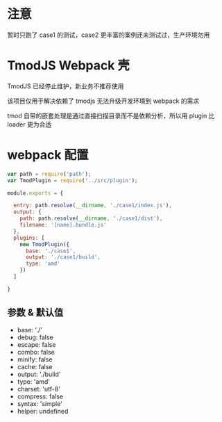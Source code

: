 # 注意

暂时只跑了 case1 的测试，case2 更丰富的案例还未测试过，生产环境勿用

# TmodJS Webpack 壳

TmodJS 已经停止维护，新业务不推荐使用

该项目仅用于解决依赖了 tmodjs 无法升级开发环境到 webpack 的需求

tmod 自带的嵌套处理是通过直接扫描目录而不是依赖分析，所以用 plugin 比 loader 更为合适

# webpack 配置

```javascript
var path = require('path');
var TmodPlugin = require('../src/plugin');

module.exports = {

  entry: path.resolve(__dirname, './case1/index.js'),
  output: {
    path: path.resolve(__dirname, './case1/dist'),
    filename: '[name].bundle.js'
  },
  plugins: [
    new TmodPlugin({
      base: './case1',
      output: './case1/build',
      type: 'amd'
    })
  ]

}
```

## 参数 & 默认值

- base: './'
- debug: false
- escape: false
- combo: false
- minify: false
- cache: false
- output: './build'
- type: 'amd'
- charset: 'utf-8'
- compress: false
- syntax: 'simple'
- helper: undefined

